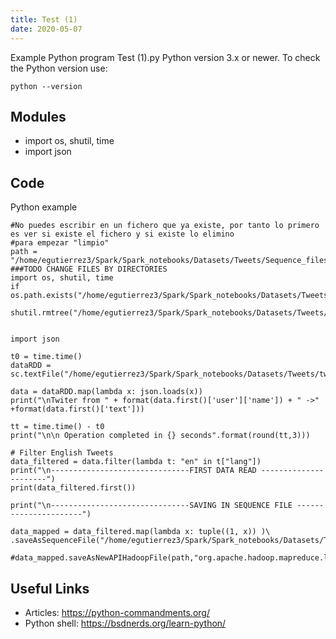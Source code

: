 ```yaml
---
title: Test (1)
date: 2020-05-07
---
```

Example Python program Test (1).py
Python version 3.x or newer.
To check the Python version use:

    python --version

## Modules

* import os, shutil, time
* import json

## Code

Python example

    #No puedes escribir en un fichero que ya existe, por tanto lo primero es ver si existe el fichero y si existe lo elimino
    #para empezar "limpio"
    path = "/home/egutierrez3/Spark/Spark_notebooks/Datasets/Tweets/Sequence_files"
    ###TODO CHANGE FILES BY DIRECTORIES
    import os, shutil, time
    if os.path.exists("/home/egutierrez3/Spark/Spark_notebooks/Datasets/Tweets/Sequence_files"): 
        shutil.rmtree("/home/egutierrez3/Spark/Spark_notebooks/Datasets/Tweets/Sequence_files")
    
    
    import json
    
    t0 = time.time()
    dataRDD = sc.textFile("/home/egutierrez3/Spark/Spark_notebooks/Datasets/Tweets/tweets2.json")
    
    data = dataRDD.map(lambda x: json.loads(x))
    print("\nTwiter from " + format(data.first()['user']['name']) + " ->" +format(data.first()['text']))
    
    tt = time.time() - t0
    print("\n\n Operation completed in {} seconds".format(round(tt,3)))
    
    # Filter English Tweets
    data_filtered = data.filter(lambda t: "en" in t["lang"])
    print("\n-------------------------------FIRST DATA READ ----------------------")
    print(data_filtered.first())
    
    print("\n-------------------------------SAVING IN SEQUENCE FILE ----------------------")
    
    data_mapped = data_filtered.map(lambda x: tuple((1, x)) )\
    .saveAsSequenceFile("/home/egutierrez3/Spark/Spark_notebooks/Datasets/Tweets/Sequence_files")
    
    #data_mapped.saveAsNewAPIHadoopFile(path,"org.apache.hadoop.mapreduce.lib.output.SequenceFileOutputFormat","org.apache.hadoop.io.IntWritable","org.apache.hadoop.io.Text")
    

## Useful Links

- Articles: https://python-commandments.org/
- Python shell: https://bsdnerds.org/learn-python/
